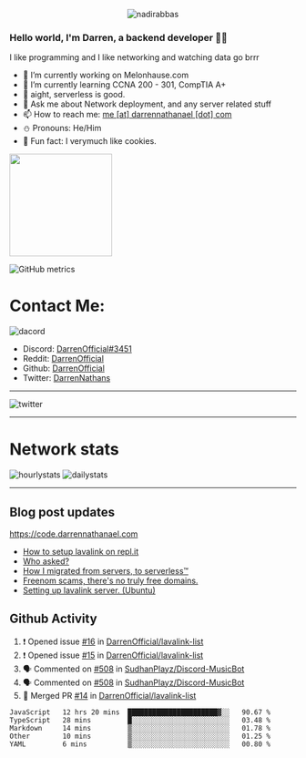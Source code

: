 <p align="center"> <img src="https://komarev.com/ghpvc/?username=DarrenOfficial&label=Profile%20views&color=0e75b6&style=flat" alt="nadirabbas" /> </p>

### Hello world, I'm Darren, a backend developer 👨‍💻
I like programming and I like networking and watching data go brrr



- 🔭 I’m currently working on Melonhause.com 
- 🌴 I’m currently learning CCNA 200 - 301, CompTIA A+ 
- 🚀 aight, serverless is good.
- 💬 Ask me about Network deployment, and any server related stuff 
- 📫 How to reach me: [me [at] darrennathanael [dot] com](mailto:me@darrennathanael.com) 
- ⛄️ Pronouns: He/Him 
- 🍪 Fun fact: I verymuch like cookies. 



<img float="center" height="180em" src="https://github-readme-stats.vercel.app/api?hide_border=true&username=DarrenOfficial&show_icons=true&count_private=true&bg_color=00000000&title_color=7F7F7F&icon_color=7F7F7F&text_color=7F7F7F" />


![GitHub metrics](https://metrics.lecoq.io/DarrenOfficial)  


# Contact Me:

![dacord](https://discord.c99.nl/widget/theme-4/508296903960821771.png)

- Discord: [DarrenOfficial#3451](https://discord.com/users/508296903960821771)
- Reddit: [DarrenOfficial](https://reddit.com/u/DarrenOfficiallol)
- Github: [DarrenOfficial](https://github.com/DarrenOfficial)
- Twitter: [DarrenNathans](https://twitter.com/DarrenNathans)


---

<img alt="twitter" src="https://github-readme-twitter.gazf.vercel.app/api?id=DarrenNathans&layout=wide" />


---


# Network stats


<img src="https://files.darrennathanael.com/stats/network-log-hourly.png" alt="hourlystats" class="center">


<img src="https://files.darrennathanael.com/stats/network-log-day.png" alt="dailystats" class="center">

---
## Blog post updates
https://code.darrennathanael.com
<!-- BLOG-POST-LIST:START -->
- [How to setup lavalink on repl.it](https://code.darrennathanael.com/how-to-setup-lavalink-on-replit)
- [Who asked?](https://code.darrennathanael.com/who-asked)
- [How I migrated from servers, to serverless™](https://code.darrennathanael.com/how-i-migrated-from-servers-to-serverlesstm)
- [Freenom scams, there&#39;s no truly free domains.](https://code.darrennathanael.com/freenom-scams-theres-no-truly-free-domains)
- [Setting up lavalink server. &lpar;Ubuntu&rpar;](https://code.darrennathanael.com/setting-up-lavalink-server-ubuntu)
<!-- BLOG-POST-LIST:END -->


## Github Activity
<!--START_SECTION:activity-->
1. ❗️ Opened issue [#16](https://github.com/DarrenOfficial/lavalink-list/issues/16) in [DarrenOfficial/lavalink-list](https://github.com/DarrenOfficial/lavalink-list)
2. ❗️ Opened issue [#15](https://github.com/DarrenOfficial/lavalink-list/issues/15) in [DarrenOfficial/lavalink-list](https://github.com/DarrenOfficial/lavalink-list)
3. 🗣 Commented on [#508](https://github.com/SudhanPlayz/Discord-MusicBot/issues/508) in [SudhanPlayz/Discord-MusicBot](https://github.com/SudhanPlayz/Discord-MusicBot)
4. 🗣 Commented on [#508](https://github.com/SudhanPlayz/Discord-MusicBot/issues/508) in [SudhanPlayz/Discord-MusicBot](https://github.com/SudhanPlayz/Discord-MusicBot)
5. 🎉 Merged PR [#14](https://github.com/DarrenOfficial/lavalink-list/pull/14) in [DarrenOfficial/lavalink-list](https://github.com/DarrenOfficial/lavalink-list)
<!--END_SECTION:activity-->


<!--START_SECTION:waka-->
```text
JavaScript   12 hrs 20 mins  ██████████████████████▓░░   90.67 % 
TypeScript   28 mins         █░░░░░░░░░░░░░░░░░░░░░░░░   03.48 % 
Markdown     14 mins         ▒░░░░░░░░░░░░░░░░░░░░░░░░   01.78 % 
Other        10 mins         ▒░░░░░░░░░░░░░░░░░░░░░░░░   01.25 % 
YAML         6 mins          ▒░░░░░░░░░░░░░░░░░░░░░░░░   00.80 % 
```
<!--END_SECTION:waka-->
